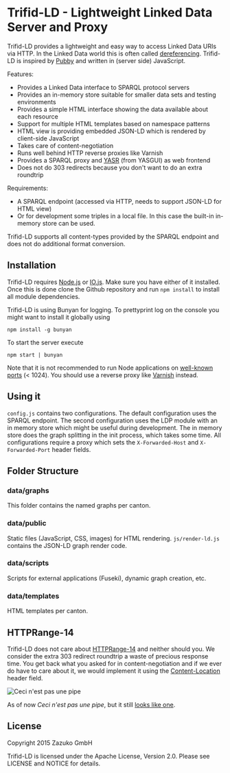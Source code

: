 # Trifid-LD - Lightweight Linked Data Server and Proxy

Trifid-LD provides a lightweight and easy way to access Linked Data URIs via HTTP. In the Linked Data world this is often called [dereferencing](http://en.wikipedia.org/wiki/Dereferenceable_Uniform_Resource_Identifier). Trifid-LD is inspired by [Pubby](http://wifo5-03.informatik.uni-mannheim.de/pubby/) and written in (server side) JavaScript.

Features:

* Provides a Linked Data interface to SPARQL protocol servers
* Provides an in-memory store suitable for smaller data sets and testing environments
* Provides a simple HTML interface showing the data available about each resource
* Support for multiple HTML templates based on namespace patterns
* HTML view is providing embedded JSON-LD which is rendered by client-side JavaScript
* Takes care of content-negotiation
* Runs well behind HTTP reverse proxies like Varnish
* Provides a SPARQL proxy and [YASR](http://yasr.yasgui.org/) (from YASGUI) as web frontend
* Does not do 303 redirects because you don't want to do an extra roundtrip

Requirements:

* A SPARQL endpoint (accessed via HTTP, needs to support JSON-LD for HTML view)
* Or for development some triples in a local file. In this case the built-in in-memory store can be used.

Trifid-LD supports all content-types provided by the SPARQL endpoint and does not do additional format conversion.

## Installation

Trifid-LD requires [Node.js](http://nodejs.org/) or [IO.js](https://iojs.org/). Make sure you have either of it installed. Once this is done clone the Github repository and run `npm install` to install all module dependencies.

Trifid-LD is using Bunyan for logging. To prettyprint log on the console you might want to install it globally using

    npm install -g bunyan

To start the server execute

    npm start | bunyan


Note that it is not recommended to run Node applications on [well-known ports](http://en.wikipedia.org/wiki/List_of_TCP_and_UDP_port_numbers#Well-known_ports) (< 1024). You should use a reverse proxy like [Varnish](https://www.varnish-cache.org/) instead.

## Using it

`config.js` contains two configurations. The default configuration uses the SPARQL endpoint. The second configuration
uses the LDP module with an in memory store which might be useful during development. The in memory store does the graph
splitting in the init process, which takes some time. All configurations require a proxy which sets the
`X-Forwarded-Host` and `X-Forwarded-Port` header fields.

## Folder Structure

### data/graphs

This folder contains the named graphs per canton.

### data/public

Static files (JavaScript, CSS, images) for HTML rendering. `js/render-ld.js` contains the JSON-LD graph render code.


### data/scripts

Scripts for external applications (Fuseki), dynamic graph creation, etc.

### data/templates

HTML templates per canton.


## HTTPRange-14

Trifid-LD does not care about [HTTPRange-14](http://en.wikipedia.org/wiki/HTTPRange-14) and neither should you. We consider the extra 303 redirect roundtrip a waste of precious response time. You get back what you asked for in content-negotiation and if we ever do have to care about it, we would implement it using the  [Content-Location](http://tools.ietf.org/html/rfc7231#section-3.1.4.2) header field.

![Ceci n'est pas une pipe](http://upload.wikimedia.org/wikipedia/en/thumb/b/b9/MagrittePipe.jpg/300px-MagrittePipe.jpg)

As of now *Ceci n'est pas une pipe*, but it still [looks like one](http://en.wikipedia.org/wiki/The_Treachery_of_Images).

## License

Copyright 2015 Zazuko GmbH

Trifid-LD is licensed under the Apache License, Version 2.0. Please see LICENSE and NOTICE for details.
